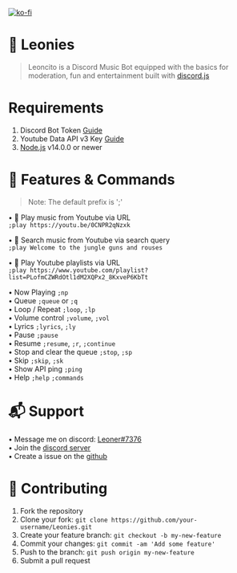 [![ko-fi](https://ko-fi.com/img/githubbutton_sm.svg)](https://ko-fi.com/S6S33RM7Z)

# 🦁 Leonies
> Leoncito is a Discord Music Bot equipped with the basics for moderation, fun and entertainment built with [discord.js](https://discord.js.org/#/docs/)

# Requirements
1. Discord Bot Token [Guide](https://discordjs.guide/preparations/setting-up-a-bot-application.html#creating-your-bot)
2. Youtube Data API v3 Key [Guide](https://developers.google.com/youtube/v3/getting-started)
3. [Node.js](https://nodejs.org/es/) v14.0.0 or newer

# 📝 Features & Commands
> Note: The default prefix is ';'

• 🎵 Play music from Youtube via URL <br/>
`;play https://youtu.be/0CNPR2qNzxk`

• 🔎 Search music from Youtube via search query <br/>
`;play Welcome to the jungle guns and rouses`

• 🔎 Play Youtube playlists via URL <br/>
`;play https://www.youtube.com/playlist?list=PLofmCZWRdOtl1dM2XQPx2_8KxveP6KbTt`

• Now Playing `;np` <br/>
• Queue `;queue` or `;q` <br/>
• Loop / Repeat `;loop`, `;lp` <br/>
• Volume control `;volume`, `;vol` <br/>
• Lyrics `;lyrics`, `;ly` <br/>
• Pause `;pause` <br/>
• Resume `;resume`, `;r`, `;continue` <br/>
• Stop and clear the queue `;stop`, `;sp` <br/>
• Skip `;skip`, `;sk` <br/>
• Show API ping `;ping` <br/>
• Help `;help` `;commands`

# 📬 Support
• Message me on discord: [Leoner#7376](https://discord.com/users/445403516970729482) <br/>
• Join the [discord server](https://discord.gg/uJguFNpkWUw) <br/>
• Create a issue on the [github](https://github.com/Mr-Leonerrr/Leonies/issues)

# 🤝 Contributing
1. Fork the repository
2. Clone your fork: `git clone https://github.com/your-username/Leonies.git`
3. Create your feature branch: `git checkout -b my-new-feature`
4. Commit your changes: `git commit -am 'Add some feature'`
5. Push to the branch: `git push origin my-new-feature`
6. Submit a pull request
